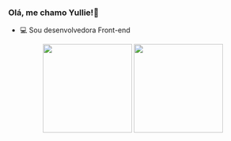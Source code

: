 ### Olá, me chamo Yullie!👋

- 💻 Sou desenvolvedora Front-end 

<div align="center">
<img height="180em" src="https://github-readme-stats.vercel.app/api?username=cruzpyu&count_private=true&show_icons=true&theme=tokyonight&hide_border=true"/>
<img height="180em" src="https://github-readme-stats.vercel.app/api/top-langs/?username=cruzpyu&layout=compact&count_private=true&theme=tokyonight&hide_border=true"/>
</div>
